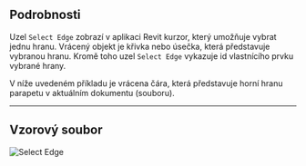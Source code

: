 ## Podrobnosti

Uzel `Select Edge` zobrazí v aplikaci Revit kurzor, který umožňuje vybrat jednu hranu. Vrácený objekt je křivka nebo úsečka, která představuje vybranou hranu. Kromě toho uzel `Select Edge` vykazuje id vlastnícího prvku vybrané hrany.

V níže uvedeném příkladu je vrácena čára, která představuje horní hranu parapetu v aktuálním dokumentu (souboru).

___
## Vzorový soubor

![Select Edge](./Dynamo.Nodes.DSEdgeSelection_img.jpg)
